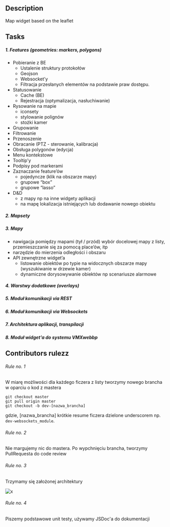 Description
----------
Map widget based on the leaflet

Tasks
----------
##### 1. Features  (geometries: markers, polygons)
- Pobieranie z BE
    - Ustalenie struktury protokołów
    - Geojson
    - Websocket’y
    - Filtracja przesłanych elementów na podstawie praw dostępu.
- Statusowanie
    - Cache (BE)
    - Rejestracja (optymalizacja, nasłuchiwanie)
- Rysowanie na mapie
    - iconsety
    - stylowanie polignów
    - stożki kamer
- Grupowanie 
- Filtrowanie
- Przenoszenie
- Obracanie (PTZ  - sterowanie, kalibracja)
- Obsługa polygonów (edycja)
- Menu kontekstowe
- Tooltip’y
- Podpisy pod markerami
- Zaznaczanie feature’ów
    - pojedyncze (klik na obszarze mapy)
    - grupowe “box”
    - grupowe “lasso”
- D&D
    - z mapy np na inne widgety aplikacji
    - na mapę lokalizacja istniejących lub dodawanie nowego obiektu

##### 2. Mapsety
##### 3. Mapy
- nawigacja pomiędzy mapami (tył / przód) wybór docelowej mapy z listy, przemieszczanie się za pomocą place’ów, itp
- narzędzie do mierzenia odległości i obszaru
- API zewnętrzne widget’a
    - listowanie obiektów po typie na widocznych obszarze mapy (wyszukiwanie w drzewie kamer)
    - dynamiczne dorysowywanie obiektów np scenariusze alarmowe

##### 4. Warstwy dodatkowe (overlays)
##### 5. Moduł komunikacji via REST
##### 6. Moduł komunikacji via Websockets
##### 7. Architektura aplikacji, transpilacji
##### 8. Moduł widget’a do systemu VMXwebbp

Contributors rulezz
----------
###### Rule no. 1
W miarę możliwości dla każdego ficzera z listy tworzymy nowego brancha w oparciu o kod z mastera
```
git checkout master
git pull origin master
git checkout -b dev-[nazwa_brancha]
```
gdzie, [nazwa_brancha] krótkie resume ficzera dzielone underscorem np. ``dev-websockets_module``.
###### Rule no. 2
Nie margujemy nic do mastera. Po wypchnięciu brancha, tworzymy PullRequesta do code review
###### Rule no. 3
Trzymamy się założonej architektury

![x](http://66.media.tumblr.com/94185caa6fa578cdf2492e62cb0666ab/tumblr_inline_o91sjrJiGK1raprkq_500.gif)
###### Rule no. 4
Piszemy podstawowe unit testy, używamy JSDoc'a do dokumentacji

